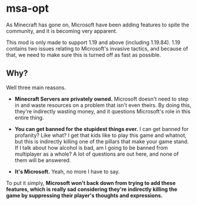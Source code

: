 # msa-opt
As Minecraft has gone on, Microsoft have been adding features to spite the community, and it is becoming very apparent.

This mod is only made to support 1.19 and above (including 1.19.84). 1.19 contains two issues relating to Microsoft's invasive tactics, and because of that,
we need to make sure this is turned off as fast as possible. 

## Why?
Well three main reasons. 

* **Minecraft Servers are privately owned.** Microsoft doesn't need to step in and waste resources on a problem that isn't even theirs. By doing this, they're indirectly wasting money, and it questions Microsoft's role in this entire thing.

* **You can get banned for the stupidest things ever.** I can get banned for profanity? Like what? I get that kids like to play this game and whatnot, but this is indirectly killing one of the pillars that make your game stand. If I talk about how alcohol is bad, am I going to be banned from multiplayer as a whole? A lot of questions are out here, and none of them will be answered.

* **It's Microsoft.** Yeah, no more I have to say.

To put it simply, **Microsoft won't back down from trying to add these features, which is really sad considering they're indirectly killing the game by 
suppressing their player's thoughts and expressions.**
